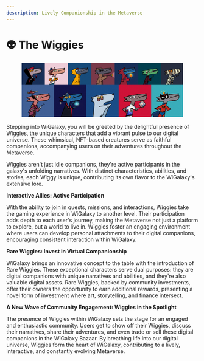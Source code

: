 ```yaml
---
description: Lively Companionship in the Metaverse
---
```


# 👽 The Wiggies

<figure><img src="../.gitbook/assets/Wiggies.jpeg" alt=""><figcaption></figcaption></figure>

Stepping into WiGalaxy, you will be greeted by the delightful presence of Wiggies, the unique characters that add a vibrant pulse to our digital universe. These whimsical, NFT-based creatures serve as faithful companions, accompanying users on their adventures throughout the Metaverse.

Wiggies aren't just idle companions, they're active participants in the galaxy's unfolding narratives. With distinct characteristics, abilities, and stories, each Wiggy is unique, contributing its own flavor to the WiGalaxy's extensive lore.



**Interactive Allies: Active Participation**

With the ability to join in quests, missions, and interactions, Wiggies take the gaming experience in WiGalaxy to another level. Their participation adds depth to each user's journey, making the Metaverse not just a platform to explore, but a world to live in. Wiggies foster an engaging environment where users can develop personal attachments to their digital companions, encouraging consistent interaction within WiGalaxy.



**Rare Wiggies: Invest in Virtual Companionship**

WiGalaxy brings an innovative concept to the table with the introduction of Rare Wiggies. These exceptional characters serve dual purposes: they are digital companions with unique narratives and abilities, and they're also valuable digital assets. Rare Wiggies, backed by community investments, offer their owners the opportunity to earn additional rewards, presenting a novel form of investment where art, storytelling, and finance intersect.



**A New Wave of Community Engagement: Wiggies in the Spotlight**

The presence of Wiggies within WiGalaxy sets the stage for an engaged and enthusiastic community. Users get to show off their Wiggies, discuss their narratives, share their adventures, and even trade or sell these digital companions in the WiGalaxy Bazaar. By breathing life into our digital universe, Wiggies form the heart of WiGalaxy, contributing to a lively, interactive, and constantly evolving Metaverse.
